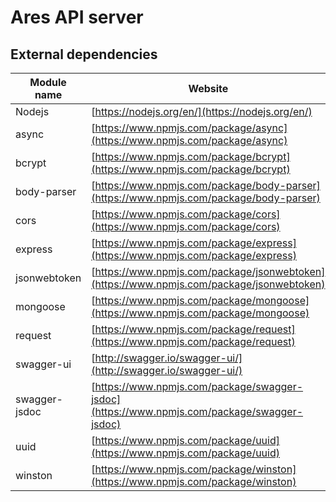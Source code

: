 # Ares API server

## External dependencies

| Module name | Website | License
| ----------- | ------- | -------
| Nodejs | [https://nodejs.org/en/](https://nodejs.org/en/) | [link](https://github.com/nodejs/node/blob/master/LICENSE)
| async | [https://www.npmjs.com/package/async](https://www.npmjs.com/package/async) | [MIT](https://github.com/caolan/async/blob/master/LICENSE)
| bcrypt | [https://www.npmjs.com/package/bcrypt](https://www.npmjs.com/package/bcrypt) | [MIT](https://github.com/kelektiv/node.bcrypt.js/blob/master/LICENSE)
| body-parser | [https://www.npmjs.com/package/body-parser](https://www.npmjs.com/package/body-parser) | [MIT](https://github.com/expressjs/body-parser/blob/master/LICENSE)
| cors | [https://www.npmjs.com/package/cors](https://www.npmjs.com/package/cors) | [MIT](https://github.com/expressjs/cors/blob/master/LICENSE)
| express | [https://www.npmjs.com/package/express](https://www.npmjs.com/package/express) | [MIT](https://github.com/expressjs/express/blob/master/LICENSE)
| jsonwebtoken | [https://www.npmjs.com/package/jsonwebtoken](https://www.npmjs.com/package/jsonwebtoken) | [MIT](https://github.com/auth0/node-jsonwebtoken/blob/master/LICENSE)
| mongoose | [https://www.npmjs.com/package/mongoose](https://www.npmjs.com/package/mongoose) | [MIT](https://github.com/Automattic/mongoose)
| request | [https://www.npmjs.com/package/request](https://www.npmjs.com/package/request) | [Apache-2.0](https://github.com/request/request/blob/master/LICENSE)
| swagger-ui | [http://swagger.io/swagger-ui/](http://swagger.io/swagger-ui/) | [Apache-2.0](http://swagger.io/license/)
| swagger-jsdoc | [https://www.npmjs.com/package/swagger-jsdoc](https://www.npmjs.com/package/swagger-jsdoc) | [MIT](https://github.com/Surnet/swagger-jsdoc/blob/master/LICENSE)
| uuid | [https://www.npmjs.com/package/uuid](https://www.npmjs.com/package/uuid) | [MIT](https://github.com/kelektiv/node-uuid/blob/master/LICENSE.md)
| winston | [https://www.npmjs.com/package/winston](https://www.npmjs.com/package/winston) | [MIT](https://github.com/winstonjs/winston/blob/master/LICENSE)

